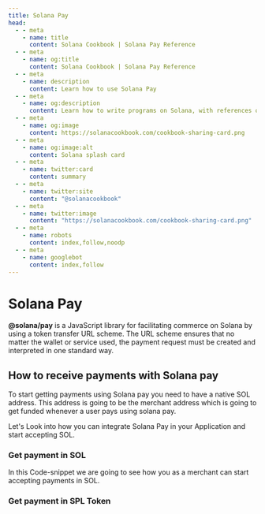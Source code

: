 ```yaml
---
title: Solana Pay
head:
  - - meta
    - name: title
      content: Solana Cookbook | Solana Pay Reference
  - - meta
    - name: og:title
      content: Solana Cookbook | Solana Pay Reference
  - - meta
    - name: description
      content: Learn how to use Solana Pay
  - - meta
    - name: og:description
      content: Learn how to write programs on Solana, with references on cross program invocation, reading accounts, and more
  - - meta
    - name: og:image
      content: https://solanacookbook.com/cookbook-sharing-card.png
  - - meta
    - name: og:image:alt
      content: Solana splash card
  - - meta
    - name: twitter:card
      content: summary
  - - meta
    - name: twitter:site
      content: "@solanacookbook"
  - - meta
    - name: twitter:image
      content: "https://solanacookbook.com/cookbook-sharing-card.png"
  - - meta
    - name: robots
      content: index,follow,noodp
  - - meta
    - name: googlebot
      content: index,follow
---
```


# Solana Pay

**@solana/pay** is a JavaScript library for facilitating commerce on Solana by using a token transfer URL scheme. The URL scheme ensures that no matter the wallet or service used, the payment request must be created and interpreted in one standard way.

## How to receive payments with Solana pay

To start getting payments using Solana pay you need to have a native SOL address. This address is going to be the merchant address which is going to get funded whenever a user pays using solana pay.

Let's Look into how you can integrate Solana Pay in your Application and start accepting SOL.

### Get payment in SOL

In this Code-snippet we are going to see how you as a merchant can start accepting payments in SOL.

### Get payment in SPL Token
